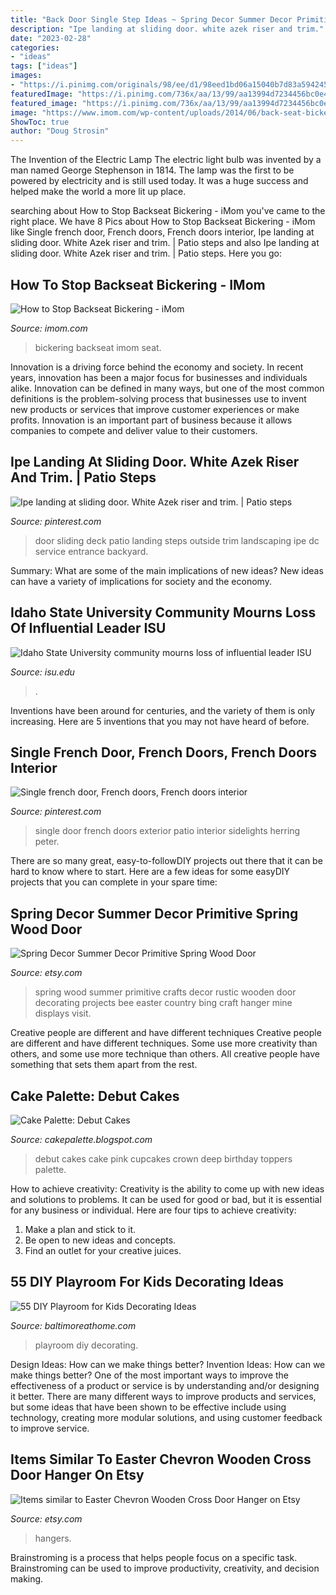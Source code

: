 ```yaml
---
title: "Back Door Single Step Ideas ~ Spring Decor Summer Decor Primitive Spring Wood Door"
description: "Ipe landing at sliding door. white azek riser and trim."
date: "2023-02-28"
categories:
- "ideas"
tags: ["ideas"]
images:
- "https://i.pinimg.com/originals/98/ee/d1/98eed1bd06a15040b7d83a5942451da9.jpg"
featuredImage: "https://i.pinimg.com/736x/aa/13/99/aa13994d7234456bc0e4fb0515e1f3b6--single-french-door-exterior-french-doors.jpg"
featured_image: "https://i.pinimg.com/736x/aa/13/99/aa13994d7234456bc0e4fb0515e1f3b6--single-french-door-exterior-french-doors.jpg"
image: "https://www.imom.com/wp-content/uploads/2014/06/back-seat-bickering.jpg"
ShowToc: true
author: "Doug Strosin"
---
```



The Invention of the Electric Lamp
The electric light bulb was invented by a man named George Stephenson in 1814. The lamp was the first to be powered by electricity and is still used today. It was a huge success and helped make the world a more lit up place.

	

		
searching about How to Stop Backseat Bickering - iMom you've came to the right place. We have 8 Pics about How to Stop Backseat Bickering - iMom like Single french door, French doors, French doors interior, Ipe landing at sliding door. White Azek riser and trim. | Patio steps and also Ipe landing at sliding door. White Azek riser and trim. | Patio steps. Here you go:
		
    
## How To Stop Backseat Bickering - IMom

<img loading=lazy src="https://www.imom.com/wp-content/uploads/2014/06/back-seat-bickering.jpg" onerror="this.onerror=null;this.src='https://tse2.mm.bing.net/th?id=OIP.H6NM2BG6zJaCcWhidKXmbgHaDt&amp;pid=15.1';" alt="How to Stop Backseat Bickering - iMom">

_Source: imom.com_

>bickering backseat imom seat. 

	

Innovation is a driving force behind the economy and society. In recent years, innovation has been a major focus for businesses and individuals alike. Innovation can be defined in many ways, but one of the most common definitions is the problem-solving process that businesses use to invent new products or services that improve customer experiences or make profits. Innovation is an important part of business because it allows companies to compete and deliver value to their customers.

    
## Ipe Landing At Sliding Door. White Azek Riser And Trim. | Patio Steps

<img loading=lazy src="https://i.pinimg.com/originals/98/ee/d1/98eed1bd06a15040b7d83a5942451da9.jpg" onerror="this.onerror=null;this.src='https://tse3.mm.bing.net/th?id=OIP.WdBDD7ngGBpgeAdovsGnOAHaJ4&amp;pid=15.1';" alt="Ipe landing at sliding door. White Azek riser and trim. | Patio steps">

_Source: pinterest.com_

>door sliding deck patio landing steps outside trim landscaping ipe dc service entrance backyard. 

	

Summary: What are some of the main implications of new ideas?
New ideas can have a variety of implications for society and the economy.

    
## Idaho State University Community Mourns Loss Of Influential Leader ISU

<img loading=lazy src="https://www.isu.edu/media/publications/headlines/fall-2019/CWHOGLodore2.JPG" onerror="this.onerror=null;this.src='https://tse3.mm.bing.net/th?id=OIP.NvAutubbtvhmyMiodcpy_QHaFj&amp;pid=15.1';" alt="Idaho State University community mourns loss of influential leader ISU">

_Source: isu.edu_

>. 

	

Inventions have been around for centuries, and the variety of them is only increasing. Here are 5 inventions that you may not have heard of before.

    
## Single French Door, French Doors, French Doors Interior

<img loading=lazy src="https://i.pinimg.com/736x/aa/13/99/aa13994d7234456bc0e4fb0515e1f3b6--single-french-door-exterior-french-doors.jpg" onerror="this.onerror=null;this.src='https://tse2.mm.bing.net/th?id=OIP.4vSxdc3CA-xHkdpiqIkMiAHaL4&amp;pid=15.1';" alt="Single french door, French doors, French doors interior">

_Source: pinterest.com_

>single door french doors exterior patio interior sidelights herring peter. 

	

There are so many great, easy-to-followDIY projects out there that it can be hard to know where to start. Here are a few ideas for some easyDIY projects that you can complete in your spare time: 

    
## Spring Decor Summer Decor Primitive Spring Wood Door

<img loading=lazy src="https://img1.etsystatic.com/043/0/6728399/il_570xN.575560325_qn2a.jpg" onerror="this.onerror=null;this.src='https://tse2.mm.bing.net/th?id=OIP.keRQ2VHRXp-edaKH1jWZGQHaLH&amp;pid=15.1';" alt="Spring Decor Summer Decor Primitive Spring Wood Door">

_Source: etsy.com_

>spring wood summer primitive crafts decor rustic wooden door decorating projects bee easter country bing craft hanger mine displays visit. 

	

Creative people are different and have different techniques
Creative people are different and have different techniques. Some use more creativity than others, and some use more technique than others. All creative people have something that sets them apart from the rest.

    
## Cake Palette: Debut Cakes

<img loading=lazy src="https://2.bp.blogspot.com/-eDYuVAR-AVQ/UBoWo7uAZJI/AAAAAAAAAFs/6I4tvdYII9E/s1600/DPD!.jpg" onerror="this.onerror=null;this.src='https://tse1.mm.bing.net/th?id=OIP.qjpUo0zIZWeK9rAAs-iWCAHaFk&amp;pid=15.1';" alt="Cake Palette: Debut Cakes">

_Source: cakepalette.blogspot.com_

>debut cakes cake pink cupcakes crown deep birthday toppers palette. 

	

How to achieve creativity:
Creativity is the ability to come up with new ideas and solutions to problems. It can be used for good or bad, but it is essential for any business or individual. Here are four tips to achieve creativity:
1. Make a plan and stick to it.
2. Be open to new ideas and concepts.
3. Find an outlet for your creative juices.

    
## 55 DIY Playroom For Kids Decorating Ideas

<img loading=lazy src="http://www.baltimoreathome.com/wp-content/uploads/2018/04/DIY-Playroom-for-Kids-Decorating-Ideas-54.jpg" onerror="this.onerror=null;this.src='https://tse1.mm.bing.net/th?id=OIP.ac_K7gBThVaezV8mc1CMcAHaK0&amp;pid=15.1';" alt="55 DIY Playroom for Kids Decorating Ideas">

_Source: baltimoreathome.com_

>playroom diy decorating. 

	

Design Ideas: How can we make things better?
Invention Ideas: How can we make things better?
One of the most important ways to improve the effectiveness of a product or service is by understanding and/or designing it better. There are many different ways to improve products and services, but some ideas that have been shown to be effective include using technology, creating more modular solutions, and using customer feedback to improve service.

    
## Items Similar To Easter Chevron Wooden Cross Door Hanger On Etsy

<img loading=lazy src="https://img0.etsystatic.com/016/0/6195439/il_570xN.434613342_qnzn.jpg" onerror="this.onerror=null;this.src='https://tse3.mm.bing.net/th?id=OIP.6HyY1Dh3gYFsflf6tTd2rQHaJ4&amp;pid=15.1';" alt="Items similar to Easter Chevron Wooden Cross Door Hanger on Etsy">

_Source: etsy.com_

>hangers. 

	

Brainstroming is a process that helps people focus on a specific task. Brainstroming can be used to improve productivity, creativity, and decision making.

